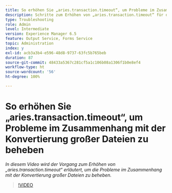 ```yaml
---
title: So erhöhen Sie „aries.transaction.timeout“, um Probleme im Zusammenhang mit der Konvertierung großer Dateien zu beheben
description: Schritte zum Erhöhen von „aries.transaction.timeout“ für die Konvertierung großer Dateien
type: Troubleshooting
role: Admin
level: Intermediate
version: Experience Manager 6.5
feature: Output Service, Forms Service
topic: Administration
index: y
exl-id: acb3a3b4-e596-48d8-9737-63fc5b765beb
duration: 87
source-git-commit: 48433a5367c281cf5a1c106b08a1306f1b0e8ef4
workflow-type: ht
source-wordcount: '56'
ht-degree: 100%

---
```


# So erhöhen Sie „aries.transaction.timeout“, um Probleme im Zusammenhang mit der Konvertierung großer Dateien zu beheben

*In diesem Video wird der Vorgang zum Erhöhen von „aries.transaction.timeout“ erläutert, um die Probleme im Zusammenhang mit der Konvertierung großer Dateien zu beheben.*

>[!VIDEO](https://video.tv.adobe.com/v/335502?quality=12&learn=on)
